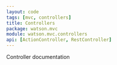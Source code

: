 ```yaml
---
layout: code
tags: [mvc, controllers]
title: Controllers
package: watson.mvc
module: watson.mvc.controllers
api: [ActionController, RestController]
---
```


Controller documentation